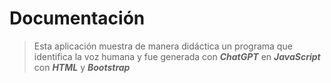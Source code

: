 # Documentación

> Esta aplicación muestra de manera didáctica un programa que identifica la voz humana y fue generada con ***ChatGPT*** en ***JavaScript*** con ***HTML*** y ***Bootstrap***
